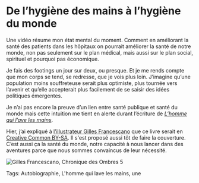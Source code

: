 # De l’hygiène des mains à l’hygiène du monde

Une vidéo résume mon état mental du moment. Comment en améliorant la santé des patients dans les hôpitaux on pourrait améliorer la santé de notre monde, non pas seulement sur le plan médical, mais aussi sur le plan social, spirituel et pourquoi pas économique.

Je fais des footings un jour sur deux, ou presque. Et je me rends compte que mon corps se tend, se redresse, que je vois plus loin. J’imagine qu’une population moins souffreteuse serait plus optimiste, plus tournée vers l’avenir et qu’elle accepterait plus facilement de se saisir des idées politiques émergentes.

Je n’ai pas encore la preuve d’un lien entre santé publique et santé du monde mais cette intuition me tient en alerte durant l’écriture de [*L’homme qui l’ave les mains*](http://blog.tcrouzet.com/tag/lhomme-qui-lave-les-mains/).

Hier, j’ai expliqué à [l’illustrateur Gilles Francescano](http://www.imaginales.fr/gilles-francescano/) que ce livre serait en [Creative Common BY-SA](http://blog.tcrouzet.com/2013/05/22/creative-commons-by-sa/). Il s'est proposé aussi tôt de faire la couverture. C’est aussi ça la santé du monde, notre capacité à nous lancer dans des aventures parce que nous sommes convaincus de leur nécessité.

![Gilles Francescano, Chronique des Ombres 5](http://blog.tcrouzet.comhttps://tcrouzet.com/images_tc/2013/06/l1-500x365.jpg)



Tags: Autobiographie, L'homme qui lave les mains, une